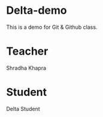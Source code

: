 # Delta-demo
This is a demo for Git &amp; Github class. 

# Teacher
Shradha Khapra

# Student
Delta Student